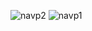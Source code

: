 ![navp2](https://github.com/user-attachments/assets/51309c60-575a-451f-931f-a7a30a6bb56f)
![navp1](https://github.com/user-attachments/assets/c7565806-82a5-4391-ab74-9da857e93977)


